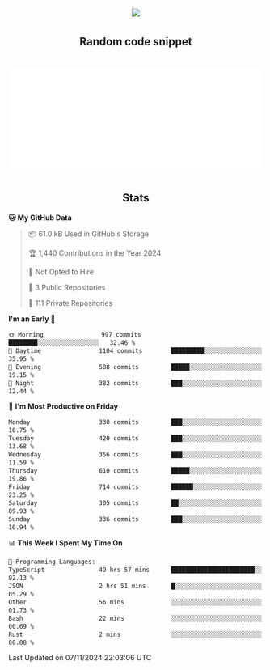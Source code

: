 <h1 align="center"><img src="https://readme-typing-svg.demolab.com?font=JetBrains+Mono&duration=3000&pause=1500&color=FE8019&center=true&multiline=true&repeat=false&random=false&width=600&height=60&lines=Welcome+to+my+page!;I'm+currently+learning+C%2C+Rust+and+C%2B%2B"></h1>

<h2 align="center">Random code snippet</h2>

<h1 align="center"><img src="assets/code_snippet.svg"></h1>

<h2 align="center">Stats</h2>

<!--START_SECTION:waka-->
**🐱 My GitHub Data** 

> 📦 61.0 kB Used in GitHub's Storage 
 > 
> 🏆 1,440 Contributions in the Year 2024
 > 
> 🚫 Not Opted to Hire
 > 
> 📜 3 Public Repositories 
 > 
> 🔑 111 Private Repositories 
 > 
**I'm an Early 🐤** 

```text
🌞 Morning                997 commits         ████████░░░░░░░░░░░░░░░░░   32.46 % 
🌆 Daytime                1104 commits        █████████░░░░░░░░░░░░░░░░   35.95 % 
🌃 Evening                588 commits         █████░░░░░░░░░░░░░░░░░░░░   19.15 % 
🌙 Night                  382 commits         ███░░░░░░░░░░░░░░░░░░░░░░   12.44 % 
```
📅 **I'm Most Productive on Friday** 

```text
Monday                   330 commits         ███░░░░░░░░░░░░░░░░░░░░░░   10.75 % 
Tuesday                  420 commits         ███░░░░░░░░░░░░░░░░░░░░░░   13.68 % 
Wednesday                356 commits         ███░░░░░░░░░░░░░░░░░░░░░░   11.59 % 
Thursday                 610 commits         █████░░░░░░░░░░░░░░░░░░░░   19.86 % 
Friday                   714 commits         ██████░░░░░░░░░░░░░░░░░░░   23.25 % 
Saturday                 305 commits         ██░░░░░░░░░░░░░░░░░░░░░░░   09.93 % 
Sunday                   336 commits         ███░░░░░░░░░░░░░░░░░░░░░░   10.94 % 
```


📊 **This Week I Spent My Time On** 

```text
💬 Programming Languages: 
TypeScript               49 hrs 57 mins      ███████████████████████░░   92.13 % 
JSON                     2 hrs 51 mins       █░░░░░░░░░░░░░░░░░░░░░░░░   05.29 % 
Other                    56 mins             ░░░░░░░░░░░░░░░░░░░░░░░░░   01.73 % 
Bash                     22 mins             ░░░░░░░░░░░░░░░░░░░░░░░░░   00.69 % 
Rust                     2 mins              ░░░░░░░░░░░░░░░░░░░░░░░░░   00.08 % 
```


 Last Updated on 07/11/2024 22:03:06 UTC
<!--END_SECTION:waka-->
